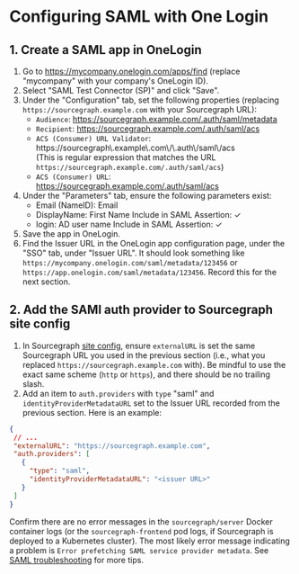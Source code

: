 # Configuring SAML with One Login

## 1. Create a SAML app in OneLogin

1. Go to https://mycompany.onelogin.com/apps/find (replace "mycompany" with your company's OneLogin
   ID).
1. Select "SAML Test Connector (SP)" and click "Save".
1. Under the "Configuration" tab, set the following properties (replacing `https://sourcegraph.example.com` with your Sourcegraph URL):
   * `Audience`:  https://sourcegraph.example.com/.auth/saml/metadata
   * `Recipient`: https://sourcegraph.example.com/.auth/saml/acs
   * `ACS (Consumer) URL Validator`: https://sourcegraph\\.example\\.com\\/\\.auth\\/saml\\/acs<br>
     (This is regular expression that matches the URL `https://sourcegraph.example.com/.auth/saml/acs`)
   * `ACS (Consumer) URL`: https://sourcegraph.example.com/.auth/saml/acs
1. Under the "Parameters" tab, ensure the following parameters exist:<br>
   * Email (NameID): Email
   * DisplayName:    First Name         Include in SAML Assertion: ✓
   * login:          AD user name       Include in SAML Assertion: ✓
1. Save the app in OneLogin.
1. Find the Issuer URL in the OneLogin app configuration page, under the "SSO" tab, under "Issuer
   URL". It should look something like `https://mycompany.onelogin.com/saml/metadata/123456` or
   `https://app.onelogin.com/saml/metadata/123456`. Record this for the next section.

## 2. Add the SAMl auth provider to Sourcegraph site config

1. In Sourcegraph [site config](../../config/site_config.md), ensure `externalURL` is set the same Sourcegraph URL you used in the previous section (i.e., what you replaced `https://sourcegraph.example.com` with). Be mindful to use the exact same scheme (`http` or `https`), and there should be no trailing slash.
1. Add an item to `auth.providers` with `type` "saml" and `identityProviderMetadataURL` set to the
   Issuer URL recorded from the previous section. Here is an example:

```json
{
 // ...
 "externalURL": "https://sourcegraph.example.com",
 "auth.providers": [
   {
     "type": "saml",
     "identityProviderMetadataURL": "<issuer URL>"
   }
 ]
}
```

Confirm there are no error messages in the `sourcegraph/server` Docker container logs (or the
`sourcegraph-frontend` pod logs, if Sourcegraph is deployed to a Kubernetes cluster). The most
likely error message indicating a problem is `Error prefetching SAML service provider metadata`. See
[SAML troubleshooting](../saml.md#saml-troubleshooting) for more tips.
